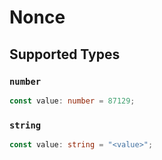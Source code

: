 # Nonce


## Supported Types

### `number`

```typescript
const value: number = 87129;
```

### `string`

```typescript
const value: string = "<value>";
```

